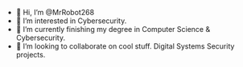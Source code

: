 - 👋 Hi, I’m @MrRobot268
- 👀 I’m interested in Cybersecurity.
- 🌱 I’m currently finishing my degree in Computer Science & Cybersecurity.
- 💞️ I’m looking to collaborate on cool stuff. Digital Systems Security projects.


